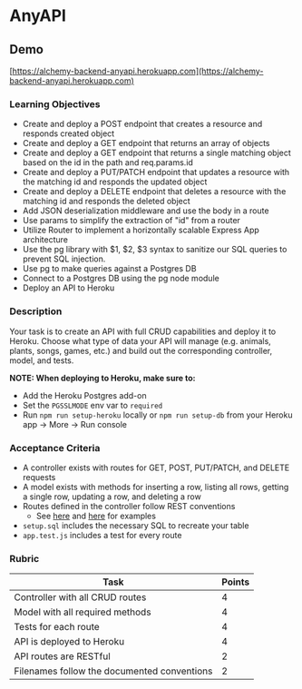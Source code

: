 # AnyAPI

## Demo

[https://alchemy-backend-anyapi.herokuapp.com](https://alchemy-backend-anyapi.herokuapp.com)

### Learning Objectives

- Create and deploy a POST endpoint that creates a resource and responds created object
- Create and deploy a GET endpoint that returns an array of objects
- Create and deploy a GET endpoint that returns a single matching object based on the id in the path and req.params.id
- Create and deploy a PUT/PATCH endpoint that updates a resource with the matching id and responds the updated object
- Create and deploy a DELETE endpoint that deletes a resource with the matching id and responds the deleted object
- Add JSON deserialization middleware and use the body in a route
- Use params to simplify the extraction of "id" from a router
- Utilize Router to implement a horizontally scalable Express App architecture
- Use the pg library with $1, $2, $3 syntax to sanitize our SQL queries to prevent SQL injection.
- Use pg to make queries against a Postgres DB
- Connect to a Postgres DB using the pg node module
- Deploy an API to Heroku

### Description

Your task is to create an API with full CRUD capabilities and deploy it to Heroku. Choose what type of data your API will manage (e.g. animals, plants, songs, games, etc.) and build out the corresponding controller, model, and tests.

**NOTE: When deploying to Heroku, make sure to:**
- Add the Heroku Postgres add-on
- Set the `PGSSLMODE` env var to `required`
- Run `npm run setup-heroku` locally or `npm run setup-db` from your Heroku app -> More -> Run console

### Acceptance Criteria

- A controller exists with routes for GET, POST, PUT/PATCH, and DELETE requests
- A model exists with methods for inserting a row, listing all rows, getting a single row, updating a row, and deleting a row
- Routes defined in the controller follow REST conventions
  - See [here](https://stackoverflow.blog/2020/03/02/best-practices-for-rest-api-design/) and [here](https://restfulapi.net/resource-naming/) for examples
- `setup.sql` includes the necessary SQL to recreate your table
- `app.test.js` includes a test for every route

### Rubric

| Task                                        | Points |
| ------------------------------------------- | ------ |
| Controller with all CRUD routes             | 4      |
| Model with all required methods             | 4      |
| Tests for each route                        | 4      |
| API is deployed to Heroku                   | 4      |
| API routes are RESTful                      | 2      |
| Filenames follow the documented conventions | 2      |